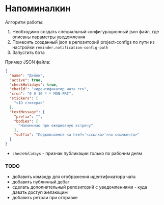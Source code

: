 # Напоминалкин

Алгоритм работы:
1. Необходимо создать специальный конфигурационный json файл, где описаны параметры уведомления
2. Помесить созданный json в репозиторий project-configs по пути из настройки `reminder.notification-config-path`
3. Запустить бота

Пример JSON файла:
```json
{
  "name": "Дейли",
  "active": true,
  "checkHolidays": true,
  "chatId": "<идентификатор чата тг>",
  "cron": "0 0 10 * * MON-FRI",
  "stickers": [
    "<ID стикера>"
  ],
  "textMessage": {
    "prefix": "",
    "bodies": [
      "Напоминаю про ежедневную встречу"
    ],
    "suffix": "Подключаемся <a href='<ссылка>'>по ссылке</a>"
  }
}
```

- `checkHolidays` - признак публикации только по рабочим дням

### TODO

- добавить команду для отображения идентификатора чата
- добавить публичный дебаг
- сделать дополнительный репозиторий с уведомлениями - куда давать доступ желающим
- добавить ретраи при отправке